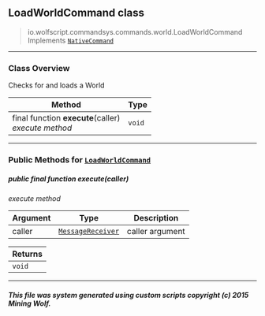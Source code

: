 ## LoadWorldCommand __class__

>io.wolfscript.commandsys.commands.world.LoadWorldCommand
>Implements [`NativeCommand`](../../NativeCommand.md)

---

### Class Overview

Checks for and loads a World

Method | Type   
--- | :--- 
final function __execute__(caller) <br> _execute method_ | `void`



---


### Public Methods for [`LoadWorldCommand`](LoadWorldCommand.md)

##### <a id='execute'></a>public final function __execute__(caller)

_execute method_

Argument | Type | Description  
--- | --- | --- 
caller | [`MessageReceiver`](../../../chat/MessageReceiver.md) | caller argument

Returns | 
--- | 
`void` |


---


##### This file was system generated using custom scripts copyright (c) 2015 Mining Wolf.
	

